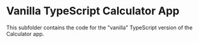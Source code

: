 # Vanilla TypeScript Calculator App

This subfolder contains the code for the "vanilla" TypeScript version of the Calculator app.
